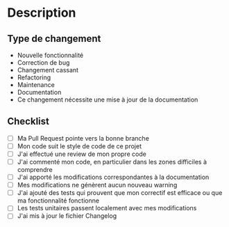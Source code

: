 # Description

<!-- Veuillez inclure un résumé du changement, du problème résolu ou de la fonctionnalité ajoutée. Veuillez également expliquer la motivation et le contexte si cela est pertinent. -->

## Type de changement

<!-- Veuillez supprimer les options non pertinentes. -->

- Nouvelle fonctionnalité
- Correction de bug
- Changement cassant
- Refactoring
- Maintenance
- Documentation
- Ce changement nécessite une mise à jour de la documentation

## Checklist

- [ ] Ma Pull Request pointe vers la bonne branche
- [ ] Mon code suit le style de code de ce projet
- [ ] J'ai effectué une review de mon propre code
- [ ] J'ai commenté mon code, en particulier dans les zones difficiles à comprendre
- [ ] J'ai apporté les modifications correspondantes à la documentation
- [ ] Mes modifications ne génèrent aucun nouveau warning
- [ ] J'ai ajouté des tests qui prouvent que mon correctif est efficace ou que ma fonctionnalité fonctionne
- [ ] Les tests unitaires passent localement avec mes modifications
- [ ] J'ai mis à jour le fichier Changelog
